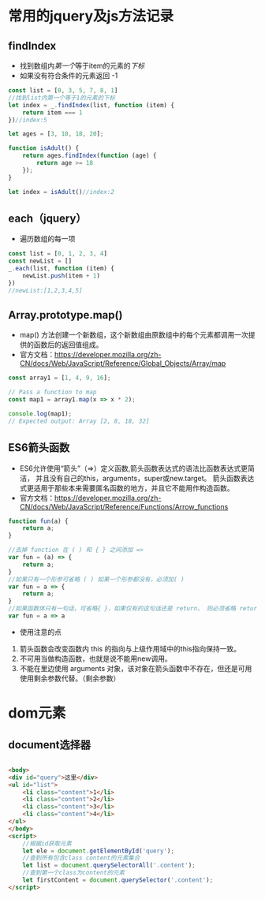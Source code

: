 # 常用的jquery及js方法记录

## findIndex

* 找到数组内*第一个*等于item的元素的*下标*
* 如果没有符合条件的元素返回 -1

```javascript
const list = [0, 3, 5, 7, 8, 1]
//找到list内第一个等于1的元素的下标
let index = _.findIndex(list, function (item) {
    return item === 1
})//index:5
```

```javascript
let ages = [3, 10, 18, 20];

function isAdult() {
    return ages.findIndex(function (age) {
        return age >= 18
    });
}

let index = isAdult()//index:2
```

## each（jquery）

* 遍历数组的每一项

```javascript 
const list = [0, 1, 2, 3, 4]
const newList = []
_.each(list, function (item) {
    newList.push(item + 1)
})
//newList:[1,2,3,4,5]
```

## Array.prototype.map()

* map() 方法创建一个新数组，这个新数组由原数组中的每个元素都调用一次提供的函数后的返回值组成。
* 官方文档：https://developer.mozilla.org/zh-CN/docs/Web/JavaScript/Reference/Global_Objects/Array/map

```javascript
const array1 = [1, 4, 9, 16];

// Pass a function to map
const map1 = array1.map(x => x * 2);

console.log(map1);
// Expected output: Array [2, 8, 18, 32]
```

## ES6箭头函数

* ES6允许使用“箭头”（=>）定义函数,箭头函数表达式的语法比函数表达式更简洁，
  并且没有自己的this，arguments，super或new.target。
  箭头函数表达式更适用于那些本来需要匿名函数的地方，并且它不能用作构造函数。
* 官方文档：https://developer.mozilla.org/zh-CN/docs/Web/JavaScript/Reference/Functions/Arrow_functions

```javascript
function fun(a) {
    return a;
}

//去掉 function 在 ( ) 和 { } 之间添加 => 
var fun = (a) => {
    return a;
}
//如果只有一个形参可省略 ( ) 如果一个形参都没有，必须加( )         
var fun = a => {
    return a;
}
//如果函数体只有一句话，可省略{ }，如果仅有的这句话还是 return， 则必须省略 return         
var fun = a => a
```

* 使用注意的点

1. 箭头函数会改变函数内 this 的指向与上级作用域中的this指向保持一致。
2. 不可用当做构造函数，也就是说不能用new调用。
3. 不能在里边使用 arguments 对象，该对象在箭头函数中不存在，但还是可用使用剩余参数代替。（剩余参数）

# dom元素

## document选择器

```html

<body>
<div id="query">这里</div>
<ul id="list">
    <li class="content">1</li>
    <li class="content">2</li>
    <li class="content">3</li>
    <li class="content">4</li>
</ul>
</body>
<script>
    //根据id获取元素
    let ele = document.getElementById('query');
    //查到所有包含class content的元素集合
    let list = document.querySelectorAll('.content');
    //查到第一个class为content的元素
    let firstContent = document.querySelector('.content');
</script>
```

